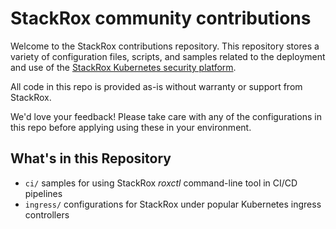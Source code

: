 # StackRox community contributions

Welcome to the StackRox contributions repository. This repository stores a variety of configuration files, scripts, and samples related to the deployment and use of the [StackRox Kubernetes security platform](https://www.stackrox.com).

All code in this repo is provided as-is without warranty or support from StackRox. 

We'd love your feedback! Please take care with any of the configurations in this repo before applying using these in your environment. 

## What's in this Repository
* `ci/`  samples for using StackRox *roxctl* command-line tool in CI/CD pipelines
* `ingress/`  configurations for StackRox under popular Kubernetes ingress controllers